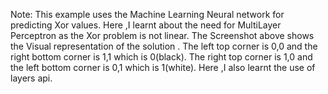 Note:
This example uses the Machine Learning Neural network for predicting Xor values.
Here ,I learnt about the need for MultiLayer Perceptron as the Xor problem is not linear.
The Screenshot above shows the Visual representation of the solution .
The left top corner is 0,0 and the right bottom corner is 1,1  which is 0(black).
The right top corner is 1,0 and the left bottom corner is 0,1  which is 1(white).
Here ,I also learnt the use of layers api.

